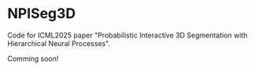 # NPISeg3D

Code for ICML2025 paper "Probabilistic Interactive 3D Segmentation with Hierarchical Neural Processes".

Comming soon!
